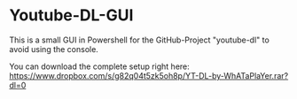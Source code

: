 # Youtube-DL-GUI
This is a small GUI in Powershell for the GitHub-Project "youtube-dl" to avoid using the console.

You can download the complete setup right here: https://www.dropbox.com/s/g82q04t5zk5oh8p/YT-DL-by-WhATaPlaYer.rar?dl=0
